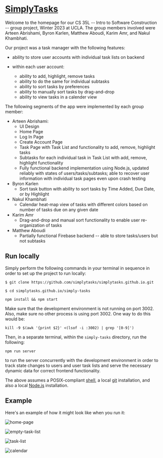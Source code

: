 # [SimplyTasks](https://github.com/simplytasks/simplytasks)

Welcome to the homepage for our CS 35L -- Intro to Software Construction -- group project, Winter 2023 at UCLA. The group members involved were Arteen Abrishami, Byron Karlen, Matthew Aboudi, Karim Amr, and Nakul Khambhati. 

Our project was a task manager with the following features:
 - ability to store user accounts with individual task lists on backend
 
 - within each user account:
   - ability to add, highlight, remove tasks
   - ability to do the same for individual subtasks
   - ability to sort tasks by preferences
   - ability to manually sort tasks by drag-and-drop
   - ability to view tasks in a calender view
 
 The following segments of the app were implemented by each group member:
 
  - Arteen Abrishami: 
    - UI Design
    - Home Page
    - Log In Page
    - Create Account Page
    - Task Page with Task List and functionality to add, remove, highlight tasks
    - Subtasks for each individual task in Task List with add, remove, highlight functionality
    - Fully functional backend implementation using Node.js, updated reliably with states of users/tasks/subtasks; able to recover user information with individual task pages even upon crash testing
  - Byron Karlen
    - Sort task button with ability to sort tasks by Time Added, Due Date, or by Highlight
  - Nakul Khambhati
    - Calendar heat-map view of tasks with different colors based on number of tasks due on any given date
  - Karim Amr
    - Drag-and-drop and manual sort functionality to enable user re-organization of tasks
  - Matthew Aboudi
    - Partially functional Firebase backend -- able to store tasks/users but not subtasks
  
  ## Run locally
  
  Simply perform the following commands in your terminal in sequence in order to set up the project to run locally:
  
  ```
 $ git clone https://github.com/simplytasks/simplytasks.github.io.git
  ````
  
  ```
  $ cd simplytasks.github.io/simply-tasks
  ```
  
  ```
  npm install && npm start
  ```
  Make sure that the development environment is not running on port 3002. Also, make sure no other process is using port 3002. One way to do this would be:
  ```
  kill -9 $(awk '{print $2}' <(lsof -i :3002) | grep '[0-9]')
  ```
  Then, in a separate terminal, within the `simply-tasks` directory, run the following:
  ```
  npm run server
  ```
  to run the server concurrently with the development environment in order to track state changes to users and user task lists and serve the necessary dynamic data for correct frontend functionality.
  
  The above assumes a POSIX-compliant [shell](https://pubs.opengroup.org/onlinepubs/9699919799/utilities/V3_chap02.html#tag_18), a local [git](https://git-scm.com/book/en/v2/Getting-Started-Installing-Git) installation, and also a local [Node.js](https://nodejs.org/en/) installation.

## Example

Here's an example of how it might look like when you run it:

![home-page](imgs/home-page.png)

![empty-task-list](imgs/empty-task-list.png)

![task-list](imgs/task-list.png)

![calendar](imgs/calendar.png)
